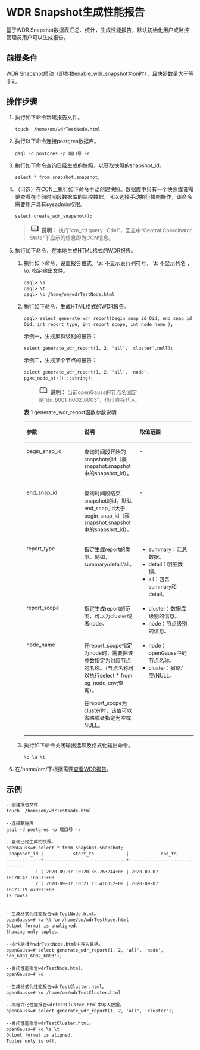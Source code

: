 # WDR Snapshot生成性能报告<a name="ZH-CN_TOPIC_0289900439"></a>

基于WDR Snapshot数据表汇总、统计，生成性能报告，默认初始化用户或监控管理员用户可以生成报告。

## 前提条件<a name="zh-cn_topic_0283137259_section128252205291"></a>

WDR Snapshot启动（即参数[enable\_wdr\_snapshot](../DatabaseReference/系统性能快照.md#zh-cn_topic_0283137284_zh-cn_topic_0237124757_section983311682019)为on时），且快照数量大于等于2。

## 操作步骤<a name="zh-cn_topic_0283137259_section49941629132915"></a>

1. 执行如下命令新建报告文件。

   ```
   touch  /home/om/wdrTestNode.html
   ```

2. 执行以下命令连接postgres数据库。

   ```
   gsql -d postgres -p 端口号 -r
   ```

3. 执行如下命令查询已经生成的快照，以获取快照的snapshot\_id。

   ```
   select * from snapshot.snapshot;
   ```

4. （可选）在CCN上执行如下命令手动创建快照。数据库中只有一个快照或者需要查看在当前时间段数据库的监控数据，可以选择手动执行快照操作，该命令需要用户具有sysadmin权限。

   ```
   select create_wdr_snapshot();
   ```

   >![](public_sys-resources/icon-note.gif) **说明：** 
   >执行“cm\_ctl query -Cdvi”，回显中“Central Coordinator State”下显示的信息即为CCN信息。

5. 执行如下命令，在本地生成HTML格式的WDR报告。

   1. 执行如下命令，设置报告格式。\\a: 不显示表行列符号， \\t:  不显示列名 ，\\o: 指定输出文件。

      ```
      gsql> \a      
      gsql> \t 
      gsql> \o /home/om/wdrTestNode.html
      ```

   2. 执行如下命令，生成HTML格式的WDR报告。

      ```
      gsql> select generate_wdr_report(begin_snap_id Oid, end_snap_id Oid, int report_type, int report_scope, int node_name );
      ```

      示例一，生成集群级别的报告：

      ```
      select generate_wdr_report(1, 2, 'all', 'cluster',null);
      ```

      示例二，生成某个节点的报告：

      ```
      select generate_wdr_report(1, 2, 'all', 'node', pgxc_node_str()::cstring);
      ```

      >![](public_sys-resources/icon-note.gif) **说明：** 
      >当前openGauss的节点名固定是“dn\_6001\_6002\_6003”，也可直接代入。

      **表 1**  generate\_wdr\_report函数参数说明

      <a name="table213012428330"></a>

      <table><thead align="left"><tr id="row9130164213330"><th class="cellrowborder" valign="top" width="34.01010101010101%" id="mcps1.2.4.1.1"><p id="p51317421337"><a name="p51317421337"></a><a name="p51317421337"></a>参数</p>
      </th>
      <th class="cellrowborder" valign="top" width="32.56565656565657%" id="mcps1.2.4.1.2"><p id="p131311242103315"><a name="p131311242103315"></a><a name="p131311242103315"></a>说明</p>
      </th>
      <th class="cellrowborder" valign="top" width="33.42424242424243%" id="mcps1.2.4.1.3"><p id="p1213194210339"><a name="p1213194210339"></a><a name="p1213194210339"></a>取值范围</p>
      </th>
      </tr>
      </thead>
      <tbody><tr id="row18131194223311"><td class="cellrowborder" valign="top" width="34.01010101010101%" headers="mcps1.2.4.1.1 "><p id="p81311142183313"><a name="p81311142183313"></a><a name="p81311142183313"></a>begin_snap_id</p>
      </td>
      <td class="cellrowborder" valign="top" width="32.56565656565657%" headers="mcps1.2.4.1.2 "><p id="p181315429333"><a name="p181315429333"></a><a name="p181315429333"></a>查询时间段开始的snapshot的id（表snapshot.snapshot中的snapshot_id）。</p>
      </td>
      <td class="cellrowborder" valign="top" width="33.42424242424243%" headers="mcps1.2.4.1.3 "><p id="p013194211337"><a name="p013194211337"></a><a name="p013194211337"></a>-</p>
      </td>
      </tr>
      <tr id="row1213114213335"><td class="cellrowborder" valign="top" width="34.01010101010101%" headers="mcps1.2.4.1.1 "><p id="p61311542123311"><a name="p61311542123311"></a><a name="p61311542123311"></a>end_snap_id</p>
      </td>
      <td class="cellrowborder" valign="top" width="32.56565656565657%" headers="mcps1.2.4.1.2 "><p id="p11131154217335"><a name="p11131154217335"></a><a name="p11131154217335"></a>查询时间段结束snapshot的id。默认end_snap_id大于begin_snap_id（表snapshot.snapshot中的snapshot_id）。</p>
      </td>
      <td class="cellrowborder" valign="top" width="33.42424242424243%" headers="mcps1.2.4.1.3 "><p id="p191311542133314"><a name="p191311542133314"></a><a name="p191311542133314"></a>-</p>
      </td>
      </tr>
      <tr id="row1813144243318"><td class="cellrowborder" valign="top" width="34.01010101010101%" headers="mcps1.2.4.1.1 "><p id="p9131194217331"><a name="p9131194217331"></a><a name="p9131194217331"></a>report_type</p>
      </td>
      <td class="cellrowborder" valign="top" width="32.56565656565657%" headers="mcps1.2.4.1.2 "><p id="p12131042173314"><a name="p12131042173314"></a><a name="p12131042173314"></a>指定生成report的类型。例如，summary/detail/all。</p>
      </td>
      <td class="cellrowborder" valign="top" width="33.42424242424243%" headers="mcps1.2.4.1.3 "><a name="ul14131134214334"></a><a name="ul14131134214334"></a><ul id="ul14131134214334"><li>summary：汇总数据。</li><li>detail：明细数据。</li><li>all：包含summary和detail。</li></ul>
      </td>
      </tr>
      <tr id="row121311042113315"><td class="cellrowborder" valign="top" width="34.01010101010101%" headers="mcps1.2.4.1.1 "><p id="p13131184210330"><a name="p13131184210330"></a><a name="p13131184210330"></a>report_scope</p>
      </td>
      <td class="cellrowborder" valign="top" width="32.56565656565657%" headers="mcps1.2.4.1.2 "><p id="p513194219333"><a name="p513194219333"></a><a name="p513194219333"></a>指定生成report的范围，可以为cluster或者node。</p>
      </td>
      <td class="cellrowborder" valign="top" width="33.42424242424243%" headers="mcps1.2.4.1.3 "><a name="ul613110422335"></a><a name="ul613110422335"></a><ul id="ul613110422335"><li>cluster：数据库级别的信息。</li><li>node：节点级别的信息。</li></ul>
      </td>
      </tr>
      <tr id="row101314427335"><td class="cellrowborder" valign="top" width="34.01010101010101%" headers="mcps1.2.4.1.1 "><p id="p61318424339"><a name="p61318424339"></a><a name="p61318424339"></a>node_name</p>
      </td>
      <td class="cellrowborder" valign="top" width="32.56565656565657%" headers="mcps1.2.4.1.2 "><p id="p8131124217336"><a name="p8131124217336"></a><a name="p8131124217336"></a>在report_scope指定为node时，需要把该参数指定为对应节点的名称。（节点名称可以执行select * from pg_node_env;查询）。</p>
      <p id="p15131164213316"><a name="p15131164213316"></a><a name="p15131164213316"></a>在report_scope为cluster时，该值可以省略或者指定为空或NULL。</p>
      </td>
      <td class="cellrowborder" valign="top" width="33.42424242424243%" headers="mcps1.2.4.1.3 "><a name="ul3131184216333"></a><a name="ul3131184216333"></a><ul id="ul3131184216333"><li>node：<span id="text31321742123313"><a name="text31321742123313"></a><a name="text31321742123313"></a>openGauss</span>中的节点名称。</li><li>cluster：省略/空/NULL。</li></ul>
      </td>
      </tr>
      </tbody>
      </table>

   3. 执行如下命令关闭输出选项及格式化输出命令。

      ```
      \o \a \t 
      ```

6. 在/home/om/下根据需要[查看WDR报告](查看WDR报告.md)。

## 示例<a name="zh-cn_topic_0283137259_section65481355161913"></a>

```
--创建报告文件
touch  /home/om/wdrTestNode.html

--连接数据库
gsql -d postgres -p 端口号 -r

--查询已经生成的快照。
openGauss=# select * from snapshot.snapshot;
 snapshot_id |           start_ts            |            end_ts             
-------------+-------------------------------+-------------------------------
           1 | 2020-09-07 10:20:36.763244+08 | 2020-09-07 10:20:42.166511+08
           2 | 2020-09-07 10:21:13.416352+08 | 2020-09-07 10:21:19.470911+08
(2 rows)


--生成格式化性能报告wdrTestNode.html。
openGauss=# \a \t \o /home/om/wdrTestNode.html
Output format is unaligned.
Showing only tuples.

--向性能报告wdrTestNode.html中写入数据。
openGauss=# select generate_wdr_report(1, 2, 'all', 'node', 'dn_6001_6002_6003');

--关闭性能报告wdrTestNode.html。
openGauss=# \o

--生成格式化性能报告wdrTestCluster.html。
openGauss=# \o /home/om/wdrTestCluster.html

--向格式化性能报告wdrTestCluster.html中写入数据。
openGauss=# select generate_wdr_report(1, 2, 'all', 'cluster');

--关闭性能报告wdrTestCluster.html。
openGauss=# \o \a \t
Output format is aligned.
Tuples only is off.
```

